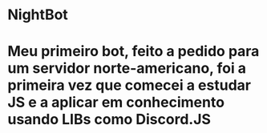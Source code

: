 # NightBot

# Meu primeiro bot, feito a pedido para um servidor norte-americano, foi a primeira vez que comecei a estudar JS e a aplicar em conhecimento usando LIBs como Discord.JS
